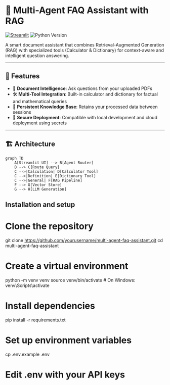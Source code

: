 # 🧠 Multi-Agent FAQ Assistant with RAG

[![Streamlit](https://static.streamlit.io/badges/streamlit_badge_black_white.svg)](https://ragassistant-hpgwit2q5qxyktmfvryask.streamlit.app/)
![Python Version](https://img.shields.io/badge/python-3.10%2B-blue)

A smart document assistant that combines Retrieval-Augmented Generation (RAG) with specialized tools (Calculator & Dictionary) for context-aware and intelligent question answering.

---

## 🚀 Features

- 📘 **Document Intelligence**: Ask questions from your uploaded PDFs
- 🛠️ **Multi-Tool Integration**: Built-in calculator and dictionary for factual and mathematical queries
- 💾 **Persistent Knowledge Base**: Retains your processed data between sessions
- 🔐 **Secure Deployment**: Compatible with local development and cloud deployment using secrets

---

## 🏗️ Architecture

```mermaid
graph TD
    A[Streamlit UI] --> B[Agent Router]
    B --> C{Route Query}
    C -->|Calculation| D[Calculator Tool]
    C -->|Definition| E[Dictionary Tool]
    C -->|General| F[RAG Pipeline]
    F --> G[Vector Store]
    G --> H[LLM Generation]
```

## Installation and setup


# Clone the repository
git clone https://github.com/yourusername/multi-agent-faq-assistant.git
cd multi-agent-faq-assistant

# Create a virtual environment
python -m venv venv
source venv/bin/activate  # On Windows: venv\Scripts\activate

# Install dependencies
pip install -r requirements.txt

# Set up environment variables
cp .env.example .env
# Edit .env with your API keys


